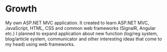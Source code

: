 # Growth
My own ASP.NET MVC application.
It created to learn ASP.NET MVC, JavaScript, HTML, CSS and common web frameworks (SignalR, Angular etc.)
I planned to expand application about new function (log/reg system, blog/article system, communicator and other interesting ideas that come to my head) using web frameworks.
